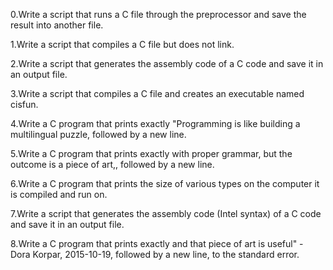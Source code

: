 0.Write a script that runs a C file through the preprocessor and save the result into another file.

1.Write a script that compiles a C file but does not link.

2.Write a script that generates the assembly code of a C code and save it in an output file.

3.Write a script that compiles a C file and creates an executable named cisfun.

4.Write a C program that prints exactly "Programming is like building a multilingual puzzle, followed by a new line.

5.Write a C program that prints exactly with proper grammar, but the outcome is a piece of art,, followed by a new line.

6.Write a C program that prints the size of various types on the computer it is compiled and run on.

7.Write a script that generates the assembly code (Intel syntax) of a C code and save it in an output file.

8.Write a C program that prints exactly and that piece of art is useful" - Dora Korpar, 2015-10-19, followed by a new line, to the standard error.

